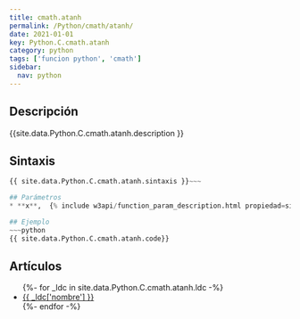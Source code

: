 ```yaml
---
title: cmath.atanh
permalink: /Python/cmath/atanh/
date: 2021-01-01
key: Python.C.cmath.atanh
category: python
tags: ['funcion python', 'cmath']
sidebar: 
  nav: python
---
```


## Descripción
{{site.data.Python.C.cmath.atanh.description }}

## Sintaxis
~~~python
{{ site.data.Python.C.cmath.atanh.sintaxis }}~~~

## Parámetros
* **x**,  {% include w3api/function_param_description.html propiedad=site.data.Python.C.cmath.atanh valor="x" %}

## Ejemplo
~~~python
{{ site.data.Python.C.cmath.atanh.code}}
~~~

## Artículos
<ul>
{%- for _ldc in site.data.Python.C.cmath.atanh.ldc -%}
   <li>
       <a href="{{_ldc['url'] }}">{{ _ldc['nombre'] }}</a>
   </li>
{%- endfor -%}
</ul>
